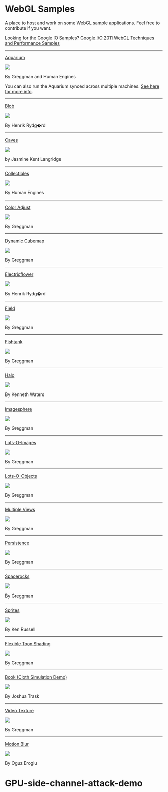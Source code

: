 WebGL Samples
=============

A place to host and work on some WebGL sample applications. Feel free to contribute if you want.

Looking for the Google IO Samples?
[Google I/O 2011 WebGL Techniques and Performance Samples](http://webglsamples.org/google-io/2011/index.html)

----

[Aquarium](http://webglsamples.org/aquarium/aquarium.html)

<a href="http://webglsamples.org/aquarium/aquarium.html"><img src="http://webglsamples.org/aquarium/aquarium.jpg" /></a>

By Greggman and Human Engines

You can also run the Aquarium synced across multiple machines. [See here for more info](http://webglsamples.org/aquarium/README.html).

----

[Blob](http://webglsamples.org/blob/blob.html)

<a href="http://webglsamples.org/blob/blob.html"><img src="http://webglsamples.org/blob/blob.jpg" /></a>

By Henrik Rydg�rd


----

[Caves](http://webglsamples.org/caves/caves.html)

<a href="http://webglsamples.org/caves/caves.html"><img src="http://webglsamples.org/caves/caves.jpg" /></a>

by Jasmine Kent Langridge

----

[Collectibles](http://webglsamples.org/collectibles/index.html)

<a href="http://webglsamples.org/collectibles/index.html"><img src="http://webglsamples.org/collectibles/collectibles.jpg" /></a>

By Human Engines

----

[Color Adjust](http://webglsamples.org/color-adjust/color-adjust.html)

<a href="http://webglsamples.org/color-adjust/color-adjust.html"><img src="http://webglsamples.org/color-adjust/color-adjust.png" /></a>

By Greggman

----

[Dynamic Cubemap](http://webglsamples.org/dynamic-cubemap/dynamic-cubemap.html)

<a href="http://webglsamples.org/dynamic-cubemap/dynamic-cubemap.html"><img src="http://webglsamples.org/dynamic-cubemap/dynamic-cubemap.jpg" /></a>

By Greggman

----

[Electricflower](http://webglsamples.org/electricflower/electricflower.html)

<a href="http://webglsamples.org/electricflower/electricflower.html"><img src="http://webglsamples.org/electricflower/electricflower.jpg" /></a>

By Henrik Rydg�rd

----

[Field](http://webglsamples.org/field/field.html)

<a href="http://webglsamples.org/field/field.html"><img src="http://webglsamples.org/field/field.jpg" /></a>

By Greggman

----

[Fishtank](http://webglsamples.org/fishtank/fishtank.html)

<a href="http://webglsamples.org/fishtank/fishtank.html"><img src="http://webglsamples.org/fishtank/fishtank.jpg" /></a>

By Greggman

----

[Halo](http://webglsamples.org/halo/halo.html)

<a href="http://webglsamples.org/halo/halo.html"><img src="http://webglsamples.org/halo/halo.jpg" /></a>

By Kenneth Waters

----

[Imagesphere](http://webglsamples.org/imagesphere/imagesphere.html)

<a href="http://webglsamples.org/imagesphere/imagesphere.html"><img src="http://webglsamples.org/imagesphere/imagesphere.jpg" /></a>

By Greggman

----

[Lots-O-Images](http://webglsamples.org/lots-o-images/index.html)

<a href="http://webglsamples.org/lots-o-images/index.html"><img src="http://webglsamples.org/lots-o-images/lots-o-images-draw-elements.png" /></a>

By Greggman

----

[Lots-O-Objects](http://webglsamples.org/lots-o-objects/index.html)

<a href="http://webglsamples.org/lots-o-objects/index.html"><img src="http://webglsamples.org/lots-o-objects/lots-o-objects-draw-elements.png" /></a>

By Greggman

----

[Multiple Views](http://webglsamples.org/multiple-views/multiple-views.html)

<a href="http://webglsamples.org/multiple-views/multiple-views.html"><img src="http://webglsamples.org/multiple-views/multiple-views.png" /></a>

By Greggman

----
[Persistence](http://webglsamples.org/persistence/persistence.html)

<a href="http://webglsamples.org/persistence/persistence.html"><img src="http://webglsamples.org/persistence/persistence.png" /></a>

By Greggman

----

[Spacerocks](http://webglsamples.org/spacerocks/spacerocks.html)

<a href="http://webglsamples.org/spacerocks/spacerocks.html"><img src="http://webglsamples.org/spacerocks/spacerocks.jpg" /></a>

By Greggman

----
[Sprites](http://webglsamples.org/sprites/index.html)

<a href="http://webglsamples.org/sprites/index.html"><img src="http://webglsamples.org/sprites/sprites.jpg" /></a>

By Ken Russell

----

[Flexible Toon Shading](http://webglsamples.org/toon-shading/toon-shading.html)

<a href="http://webglsamples.org/toon-shading/toon-shading.html"><img src="http://webglsamples.org/toon-shading/toon-shading.jpg" /></a>

By Greggman

----

[Book (Cloth Simulation Demo)](http://webglsamples.org/book/book.html)

<a href="http://webglsamples.org/book/book.html"><img src="http://webglsamples.org/book/book.jpg" /></a>

By Joshua Trask

----

[Video Texture](http://webglsamples.org/video/video.html)

<a href="http://webglsamples.org/video/video.html"><img src="http://webglsamples.org/video/video.png" /></a>

By Greggman

----

[Motion Blur](http://webglsamples.org/motionblur/application.html)

<a href="http://webglsamples.org/motionblur/application.html"><img src="http://webglsamples.org/motionblur/scene.png" /></a>

By Oguz Eroglu
# GPU-side-channel-attack-demo
